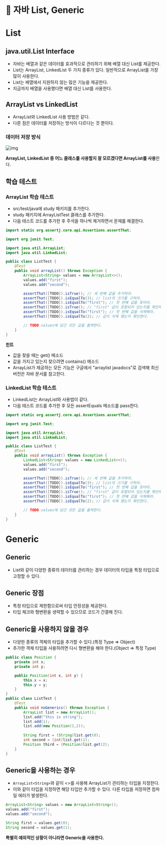 # 📖 자바 List, Generic

# List

## java.util.List Interface

- 자바는 배열과 같은 데이터를 효과적으로 관리하기 위해 배열 대신 List를 제공한다.
- List는 ArrayList, LinkedList 두 가지 종류가 있다. 일반적으로 ArrayList를 가장 많이 사용한다.
- List는 배열에서 지원하지 않는 많은 기능을 제공한다.
- 지금까지 배열을 사용했다면 배열 대신 List를 사용한다.

## ArrayList vs LinkedList

- ArrayList와 LinkedList 사용 방법은 같다.
- 다른 점은 데이터를 저장하는 방식이 다르다는 것 뿐이다.

### 데이터 저장 방식

![img](https://miro.medium.com/max/2400/1*ZamYwgBkBTlfMbDiIQXgZQ.jpeg)

**ArrayList, LinkedList 중 어느 클래스를 사용할지 잘 모르겠다면 ArrayList를 사용**한다.

## 학습 테스트

### ArrayList 학습 테스트

- src/test/java에 study 패키지를 추가한다.
- study 패키지에 ArrayListTest 클래스를 추가한다.
- 다음 테스트 코드를 추가한 후 주석을 하나씩 제거하면서 문제를 해결한다.

```java
import static org.assertj.core.api.Assertions.assertThat;

import org.junit.Test;

import java.util.ArrayList;
import java.util.LinkedList;

public class ListTest {
    @Test
    public void arrayList() throws Exception {
        ArrayList<String> values = new ArrayList<>();
        values.add("first");
        values.add("second");

        assertThat([TODO]).isTrue(); // 세 번째 값을 추가하라.
        assertThat([TODO]).isEqualTo(3); // list의 크기를 구하라.
        assertThat([TODO]).isEqualTo("first"); // 첫 번째 값을 찾아라.
        assertThat([TODO]).isTrue(); // "first" 값이 포함되어 있는지를 확인해라.
        assertThat([TODO]).isEqualTo("first"); // 첫 번째 값을 삭제해라.
        assertThat([TODO]).isEqualTo(2); // 값이 삭제 됐는지 확인한다.

        // TODO values에 담긴 모든 값을 출력한다.
    }
}
```

**힌트**

- 값을 찾을 때는 get() 메소드
- 값을 가지고 있는지 찾으려면 contains() 메소드
- ArrayList가 제공하는 모든 기능은 구글에서 "arraylist javadocs"로 검색해 최신 버전은 자바 문서를 참고한다.

### LinkedList 학습 테스트

- LinkedList는 ArrayList와 사용법이 같다.
- 다음 테스트 코드를 추가한 후 모든 assertEquals 메소드를 pass한다.

```java
import static org.assertj.core.api.Assertions.assertThat;

import org.junit.Test;

import java.util.ArrayList;
import java.util.LinkedList;

public class ListTest {
    @Test
    public void arrayList() throws Exception {
        LinkedList<String> values = new LinkedList<>();
        values.add("first");
        values.add("second");

        assertThat([TODO]).isTrue(); // 세 번째 값을 추가하라.
        assertThat([TODO]).isEqualTo(3); // list의 크기를 구하라.
        assertThat([TODO]).isEqualTo("first"); // 첫 번째 값을 찾아라.
        assertThat([TODO]).isTrue(); // "first" 값이 포함되어 있는지를 확인해라.
        assertThat([TODO]).isEqualTo("first"); // 첫 번째 값을 삭제해라.
        assertThat([TODO]).isEqualTo(2); // 값이 삭제 됐는지 확인한다.

        // TODO values에 담긴 모든 값을 출력한다.
    }
}
```

# Generic

## Generic

- List와 같이 다양한 종류의 데이터를 관리하는 경우 데이터의 타입을 특정 타입으로 고정할 수 있다.

## Generic 장점

- 특정 타입으로 제한함으로써 타입 안정성을 제공한다.
- 타입 체크와 형변환을 생략할 수 있으므로 코드가 간결해 진다.

## Generic을 사용하지 않을 경우

- 다양한 종류의 객체의 타입을 추가할 수 있다.(특정 Type => Object)
- 추가한 객체 타입을 사용하려면 다시 형변환을 해야 한다.(Object => 특정 Type)

```java
public class Position {
    private int x;
    private int y;

    public Position(int x, int y) {
        this.x = x;
        this.y = y;
    }
}
public class ListTest {
    @Test
    public void noGenerics() throws Exception {
        ArrayList list = new ArrayList();
        list.add("this is string");
        list.add(1);
        list.add(new Position(1,2));
        
        String first = (String)list.get(0);
        int second = (int)list.get(1);
        Position third = (Position)list.get(2);
    }
}
```

## Generic을 사용하는 경우

- `ArrayList<String>`와 같이 <>를 사용해 ArrayList가 관리하는 타입을 지정한다.
- 이와 같이 타입을 지정하면 해당 타입만 추가할 수 있다. 다른 타입을 저장하면 컴파일 에러가 발생한다.

```java
ArrayList<String> values = new ArrayList<String>();
values.add("first");
values.add("second");

String first = values.get(0);
String second = values.get(1);
```

**특별히 예외적인 상황이 아니라면 Generic을 사용한다.**